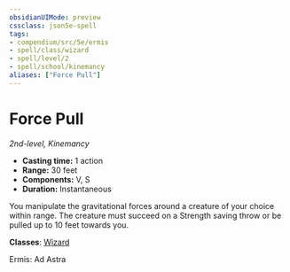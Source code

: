```yaml
---
obsidianUIMode: preview
cssclass: json5e-spell
tags:
- compendium/src/5e/ermis
- spell/class/wizard
- spell/level/2
- spell/school/kinemancy
aliases: ["Force Pull"]
---
```

# Force Pull
*2nd-level, Kinemancy*  

- **Casting time:** 1 action
- **Range:** 30 feet
- **Components:** V, S
- **Duration:** Instantaneous

You manipulate the gravitational forces around a creature of your choice within range. The creature must succeed on a Strength saving throw or be pulled up to 10 feet towards you.

**Classes**: [Wizard](../../5e-compendium/classes/wizard.md#)

Ermis: Ad Astra